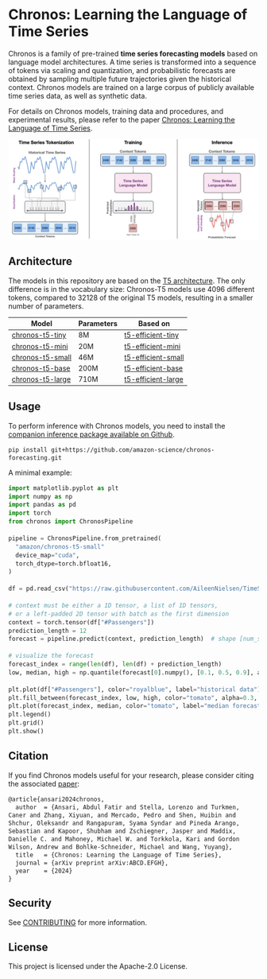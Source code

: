 # Chronos: Learning the Language of Time Series

Chronos is a family of pre-trained **time series forecasting models** based on language model architectures. A time series is transformed into a sequence of tokens via scaling and quantization, and probabilistic forecasts are obtained by sampling multiple future trajectories given the historical context. Chronos models are trained on a large corpus of publicly available time series data, as well as synthetic data.

For details on Chronos models, training data and procedures, and experimental results, please refer to the paper [Chronos: Learning the Language of Time Series](https://www.example.com/).

![](figures/main-figure.png)

## Architecture

The models in this repository are based on the [T5 architecture](https://arxiv.org/abs/1910.10683). The only difference is in the vocabulary size: Chronos-T5 models use 4096 different tokens, compared to 32128 of the original T5 models, resulting in a smaller number of parameters.

|Model	|Parameters	|Based on	|
|---	|---	|---	|
|[chronos-t5-tiny](https://huggingface.co/amazon/chronos-t5-tiny)	|8M	|[t5-efficient-tiny](https://huggingface.co/google/t5-efficient-tiny)	|
|[chronos-t5-mini](https://huggingface.co/amazon/chronos-t5-mini)	|20M	|[t5-efficient-mini](https://huggingface.co/google/t5-efficient-mini)	|
|[chronos-t5-small](https://huggingface.co/amazon/chronos-t5-small)	|46M	|[t5-efficient-small](https://huggingface.co/google/t5-efficient-small)	|
|[chronos-t5-base](https://huggingface.co/amazon/chronos-t5-base)	|200M	|[t5-efficient-base](https://huggingface.co/google/t5-efficient-base)	|
|[chronos-t5-large](https://huggingface.co/amazon/chronos-t5-large)	|710M	|[t5-efficient-large](https://huggingface.co/google/t5-efficient-large)	|

## Usage

To perform inference with Chronos models, you need to install the [companion inference package available on Github](https://www.example.com/).

```
pip install git+https://github.com/amazon-science/chronos-forecasting.git
```

A minimal example:

```python
import matplotlib.pyplot as plt
import numpy as np
import pandas as pd
import torch
from chronos import ChronosPipeline

pipeline = ChronosPipeline.from_pretrained(
  "amazon/chronos-t5-small"
  device_map="cuda",
  torch_dtype=torch.bfloat16,
)

df = pd.read_csv("https://raw.githubusercontent.com/AileenNielsen/TimeSeriesAnalysisWithPython/master/data/AirPassengers.csv")

# context must be either a 1D tensor, a list of 1D tensors, 
# or a left-padded 2D tensor with batch as the first dimension
context = torch.tensor(df["#Passengers"])
prediction_length = 12
forecast = pipeline.predict(context, prediction_length)  # shape [num_series, num_samples, prediction_length]

# visualize the forecast
forecast_index = range(len(df), len(df) + prediction_length)
low, median, high = np.quantile(forecast[0].numpy(), [0.1, 0.5, 0.9], axis=0)

plt.plot(df["#Passengers"], color="royalblue", label="historical data")
plt.fill_between(forecast_index, low, high, color="tomato", alpha=0.3, label="80% prediction interval")
plt.plot(forecast_index, median, color="tomato", label="median forecast")
plt.legend()
plt.grid()
plt.show()
```

## Citation

If you find Chronos models useful for your research, please consider citing the associated [paper](https://www.example.com/):

```
@article{ansari2024chronos,
  author  = {Ansari, Abdul Fatir and Stella, Lorenzo and Turkmen, Caner and Zhang, Xiyuan, and Mercado, Pedro and Shen, Huibin and Shchur, Oleksandr and Rangapuram, Syama Syndar and Pineda Arango, Sebastian and Kapoor, Shubham and Zschiegner, Jasper and Maddix, Danielle C. and Mahoney, Michael W. and Torkkola, Kari and Gordon Wilson, Andrew and Bohlke-Schneider, Michael and Wang, Yuyang},
  title   = {Chronos: Learning the Language of Time Series},
  journal = {arXiv preprint arXiv:ABCD.EFGH},
  year    = {2024}
}
```

## Security

See [CONTRIBUTING](CONTRIBUTING.md#security-issue-notifications) for more information.

## License

This project is licensed under the Apache-2.0 License.

